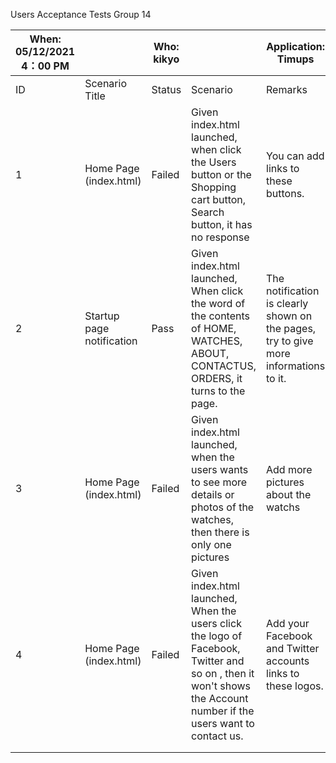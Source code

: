 Users Acceptance Tests   Group 14

| When: 05/12/2021 4：00 PM |                           | Who: kikyo |                                                              | Application: Timups                                          |
| ------------------------- | ------------------------- | ---------- | ------------------------------------------------------------ | ------------------------------------------------------------ |
| ID                        | Scenario Title            | Status     | Scenario                                                     | Remarks                                                      |
| 1                         | Home Page (index.html)    | Failed     | Given index.html launched, when click the Users button or the Shopping cart button, Search button, it has no response | You can add links to these buttons.                          |
| 2                         | Startup page notification | Pass       | Given index.html launched, When click the word of the contents of HOME, WATCHES, ABOUT, CONTACTUS, ORDERS, it turns to the page. | The notification is clearly shown on the pages, try to give more informations to it. |
| 3                         | Home Page (index.html)    | Failed     | Given index.html launched, when the users wants to see more details or photos of the watches, then there is only one pictures | Add more pictures about the watchs                           |
| 4                         | Home Page (index.html)    | Failed     | Given index.html launched, When the users click the logo of Facebook, Twitter and so on , then it won't shows the Account number if the users want to contact us. | Add your Facebook and Twitter accounts links to these logos. |
|                           |                           |            |                                                              |                                                              |
|                           |                           |            |                                                              |                                                              |

